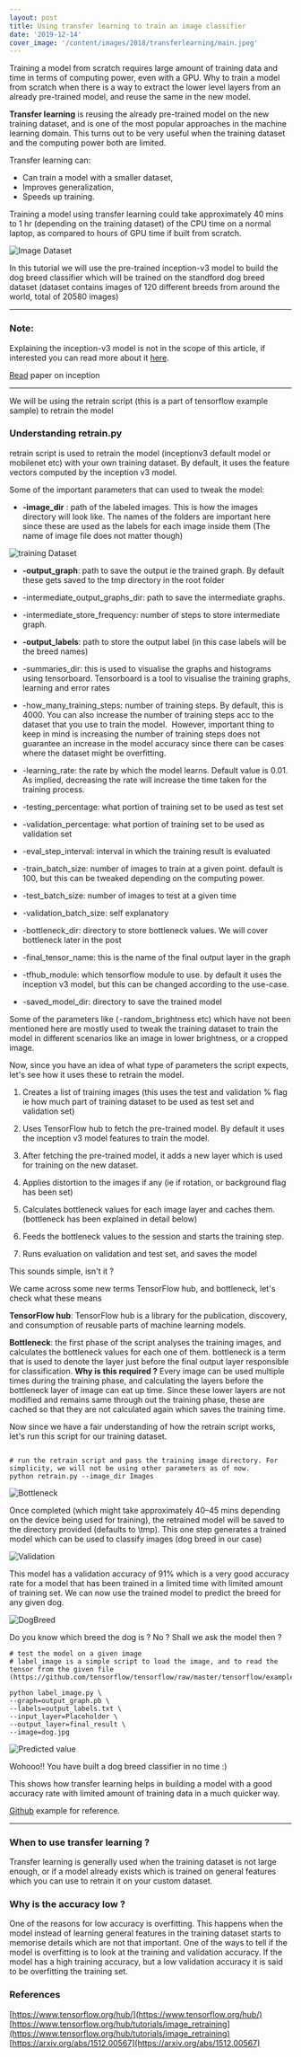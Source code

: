 ```yaml
---
layout: post
title: Using transfer learning to train an image classifier
date: '2019-12-14'
cover_image: '/content/images/2018/transferlearning/main.jpeg'
---
```


Training a model from scratch requires large amount of training data and time in terms of computing power, even with a GPU. Why to train a model from scratch when there is a way to extract the lower level layers from an already pre-trained model, and reuse the same in the new model.

<b>Transfer learning</b> is reusing the already pre-trained model on the new training dataset, and is one of the most popular approaches in the machine learning domain. This turns out to be very useful when the training dataset and the computing power both are limited.

Transfer learning can:
* Can train a model with a smaller dataset,
* Improves generalization,
* Speeds up training.

Training a model using transfer learning could take approximately 40 mins to 1 hr (depending on the training dataset) of the CPU time on a normal laptop, as compared to hours of GPU time if built from scratch.


![Image Dataset](/content/images/2018/transferlearning/dataset.png)


In this tutorial we will use the pre-trained inception-v3 model to build the dog breed classifier which will be trained on the standford dog breed dataset (dataset contains images of 120 different breeds from around the world, total of 20580 images)

--- 

### Note:
Explaining the inception-v3 model is not in the scope of this article, if interested you can read more about it [here](https://www.tensorflow.org/tutorials/images/image_recognition).

[Read](https://arxiv.org/abs/1512.00567) paper on inception

---

We will be using the retrain script (this is a part of tensorflow example sample) to retrain the model

### Understanding retrain.py

retrain script is used to retrain the model (inceptionv3 default model or mobilenet etc) with your own training dataset. By default, it uses the feature vectors computed by the inception v3 model.

Some of the important parameters that can used to tweak the model:

* <b>-image_dir</b> : path of the labeled images. This is how the images directory will look like. The names of the folders are important here since these are used as the labels for each image inside them (The name of image file does not matter though)

![training Dataset](/content/images/2018/transferlearning/training_set.png)

* <b>-output_graph</b>: path to save the output ie the trained graph. By default these gets saved to the tmp directory in the root folder

* -intermediate_output_graphs_dir: path to save the intermediate graphs.

* -intermediate_store_frequency: number of steps to store intermediate graph.

* <b>-output_labels</b>: path to store the output label (in this case labels will be the breed names)

* -summaries_dir: this is used to visualise the graphs and histograms using tensorboard. Tensorboard is a tool to visualise the training graphs, learning and error rates

* -how_many_training_steps: number of training steps. By default, this is 4000. You can also increase the number of training steps acc to the dataset that you use to train the model. 
However, important thing to keep in mind is increasing the number of training steps does not guarantee an increase in the model accuracy since there can be cases where the dataset might be overfitting.

* -learning_rate: the rate by which the model learns. Default value is 0.01. As implied, decreasing the rate will increase the time taken for the training process. 

* -testing_percentage: what portion of training set to be used as test set

* -validation_percentage: what portion of training set to be used as validation set

* -eval_step_interval: interval in which the training result is evaluated

* -train_batch_size: number of images to train at a given point. default is 100, but this can be tweaked depending on the computing power.

* -test_batch_size: number of images to test at a given time

* -validation_batch_size: self explanatory

* -bottleneck_dir: directory to store bottleneck values. We will cover bottleneck later in the post

* -final_tensor_name: this is the name of the final output layer in the graph

* -tfhub_module: which tensorflow module to use. by default it uses the inception v3 model, but this can be changed according to the use-case.

* -saved_model_dir: directory to save the trained model

Some of the parameters like ( - random_brightness etc) which have not been mentioned here are mostly used to tweak the training dataset to train the model in different scenarios like an image in lower brightness, or a cropped image.

Now, since you have an idea of what type of parameters the script expects, let's see how it uses these to retrain the model.

1. Creates a list of training images (this uses the test and validation % flag ie how much part of training dataset to be used as test set and validation set)

2. Uses TensorFlow hub to fetch the pre-trained model. By default it uses the inception v3 model features to train the model. 

3. After fetching the pre-trained model, it adds a new layer which is used for training on the new dataset.

4. Applies distortion to the images if any (ie if rotation, or background flag has been set)

5. Calculates bottleneck values for each image layer and caches them. (bottleneck has been explained in detail below)

6. Feeds the bottleneck values to the session and starts the training step.

7. Runs evaluation on validation and test set, and saves the model

This sounds simple, isn't it ? 

We came across some new terms TensorFlow hub, and bottleneck, let's check what these means

<b>TensorFlow hub</b>: TensorFlow hub is a library for the publication, discovery, and consumption of reusable parts of machine learning models.

<b>Bottleneck</b>: the first phase of the script analyses the training images, and calculates the bottleneck values for each one of them. bottleneck is a term that is used to denote the layer just before the final output layer responsible for classification. <b>Why is this required ?</b> Every image can be used multiple times during the training phase, and calculating the layers before the bottleneck layer of image can eat up time. Since these lower layers are not modified and remains same through out the training phase, these are cached so that they are not calculated again which saves the training time.

Now since we have a fair understanding of how the retrain script works, let's run this script for our training dataset.

````

# run the retrain script and pass the training image directory. For simplicity, we will not be using other parameters as of now.
python retrain.py --image_dir Images

````

![Bottleneck](/content/images/2018/transferlearning/bottleneck.png)

Once completed (which might take approximately 40–45 mins depending on the device being used for training), the retrained model will be saved to the directory provided (defaults to \tmp). This one step generates a trained model which can be used to classify images (dog breed in our case)

![Validation](/content/images/2018/transferlearning/validation.png)

This model has a validation accuracy of 91% which is a very good accuracy rate for a model that has been trained in a limited time with limited amount of training set. We can now use the trained model to predict the breed for any given dog.

![DogBreed](/content/images/2018/transferlearning/dog_breed.jpeg)

Do you know which  breed the dog is ? No ? Shall we ask the model then ?

````
# test the model on a given image
# label_image is a simple script to load the image, and to read the tensor from the given file (https://github.com/tensorflow/tensorflow/raw/master/tensorflow/examples/label_image/label_image.py)

python label_image.py \
--graph=output_graph.pb \
--labels=output_labels.txt \
--input_layer=Placeholder \
--output_layer=final_result \
--image=dog.jpg
````

![Predicted value](/content/images/2018/transferlearning/predicted.png)

Wohooo!! You have built a dog breed classifier in no time :)

This shows how transfer learning helps in building a model with a good accuracy rate with limited amount of training data in a much quicker way.

[Github](https://github.com/anirudhramanan/transfer-learning-image-classifier) example for reference.

---

### When to use transfer learning ?

Transfer learning is generally used when the training dataset is not large enough, or if a model already exists which is trained on general features which you can use to retrain it on your custom dataset. 

### Why is the accuracy low ?

One of the reasons for low accuracy is overfitting. This happens when the model instead of learning general features in the training dataset starts to memorise details which are not that important. One of the ways to tell if the model is overfitting is to look at the training and validation accuracy. If the model has a high training accuracy, but a low validation accuracy it is said to be overfitting the training set.

### References

[https://www.tensorflow.org/hub/](https://www.tensorflow.org/hub/)
[https://www.tensorflow.org/hub/tutorials/image_retraining](https://www.tensorflow.org/hub/tutorials/image_retraining)
[https://arxiv.org/abs/1512.00567](https://arxiv.org/abs/1512.00567)